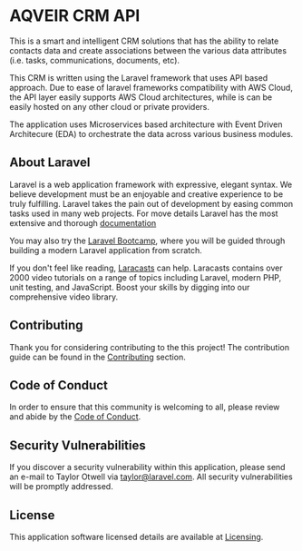 # AQVEIR CRM API

This is a smart and intelligent CRM solutions that has the ability to relate contacts data and create associations between the various data attributes (i.e. tasks, communications, documents, etc).

This CRM is written using the Laravel framework that uses API based approach. Due to ease of laravel frameworks compatibility with AWS Cloud, the API layer easily supports AWS Cloud architectures, while is can be easily hosted on any other cloud or private providers.

The application uses Microservices based architecture with Event Driven Architecure (EDA) to orchestrate the data across various business modules.

## About Laravel

Laravel is a web application framework with expressive, elegant syntax. We believe development must be an enjoyable and creative experience to be truly fulfilling. Laravel takes the pain out of development by easing common tasks used in many web projects. For move details Laravel has the most extensive and thorough [documentation](https://laravel.com/docs)  

You may also try the [Laravel Bootcamp](https://bootcamp.laravel.com), where you will be guided through building a modern Laravel application from scratch.

If you don't feel like reading, [Laracasts](https://laracasts.com) can help. Laracasts contains over 2000 video tutorials on a range of topics including Laravel, modern PHP, unit testing, and JavaScript. Boost your skills by digging into our comprehensive video library.

## Contributing

Thank you for considering contributing to the this project! The contribution guide can be found in the [Contributing](CONTRIBUTING.md) section.

## Code of Conduct

In order to ensure that this community is welcoming to all, please review and abide by the [Code of Conduct](CODE_OF_CONDUCT.md).

## Security Vulnerabilities

If you discover a security vulnerability within this application, please send an e-mail to Taylor Otwell via [taylor@laravel.com](mailto:taylor@laravel.com). All security vulnerabilities will be promptly addressed.

## License

This application software licensed details are available at [Licensing](LICENSE.md).
